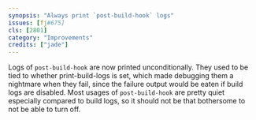 ```yaml
---
synopsis: "Always print `post-build-hook` logs"
issues: [fj#675]
cls: [2801]
category: "Improvements"
credits: ["jade"]
---
```


Logs of `post-build-hook` are now printed unconditionally.
They used to be tied to whether print-build-logs is set, which made debugging them a nightmare when they fail, since the failure output would be eaten if build logs are disabled.
Most usages of `post-build-hook` are pretty quiet especially compared to build logs, so it should not be that bothersome to not be able to turn off.
